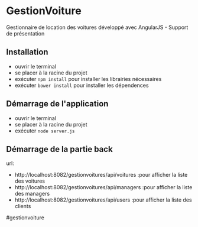 GestionVoiture
============

Gestionnaire de location des voitures développé avec AngularJS - Support de présentation

## Installation
* ouvrir le terminal
* se placer à la racine du projet
* exécuter <code>npm install</code> pour installer les librairies nécessaires
* exécuter <code>bower install</code> pour installer les dépendences

## Démarrage de l'application
* ouvrir le terminal
* se placer à la racine du projet
* exécuter <code>node server.js</code>
## Démarrage de la partie back
url:
* http://localhost:8082/gestionvoitures/api/voitures :pour afficher la liste des voitures
* http://localhost:8082/gestionvoitures/api/managers :pour afficher la liste des managers
* http://localhost:8082/gestionvoitures/api/users :pour afficher la liste des clients

#gestionvoiture
